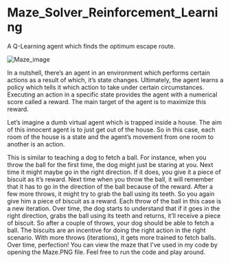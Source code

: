 # Maze_Solver_Reinforcement_Learning

A Q-Learning agent which finds the optimum escape route.

![Maze_image](https://user-images.githubusercontent.com/36446402/54755746-a26ece00-4c0c-11e9-8d36-22fddc15f4a8.PNG)

In a nutshell, there’s an agent in an environment which performs certain actions as a result of which, it’s state changes. Ultimately, the agent learns a policy which tells it which action to take under certain circumstances. Executing an action in a specific state provides the agent with a numerical score called a reward. The main target of the agent is to maximize this reward.

Let’s imagine a dumb virtual agent which is trapped inside a house. The aim of this innocent agent is to just get out of the house. So in this case, each room of the house is a state and the agent’s movement from one room to another is an action.

This is similar to teaching a dog to fetch a ball. For instance, when you throw the ball for the first time, the dog might just be staring at you. Next time it might maybe go in the right direction. If it does, you give it a piece of biscuit as it’s reward. Next time when you throw the ball, it will remember that it has to go in the direction of the ball because of the reward. After a few more throws, it might try to grab the ball using its teeth. So you again give him a piece of biscuit as a reward. Each throw of the ball in this case is a new iteration. Over time, the dog starts to understand that if it goes in the right direction, grabs the ball using its teeth and returns, it’ll receive a piece of biscuit. So after a couple of throws, your dog should be able to fetch a ball. The biscuits are an incentive for doing the right action in the right scenario. With more throws (iterations), it gets more trained to fetch balls. Over time, perfection!
You can view the maze that I've used in my code by opening the Maze.PNG file. Feel free to run the code and play around.

